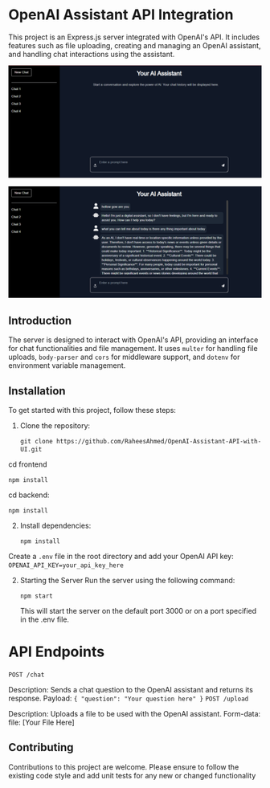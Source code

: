 # OpenAI Assistant API Integration

This project is an Express.js server integrated with OpenAI's API. It includes features such as file uploading, creating and managing an OpenAI assistant, and handling chat interactions using the assistant.

![alt text](./design-images/screenshot.PNG)

![alt text](./design-images/chat-design.PNG)

## Introduction

The server is designed to interact with OpenAI's API, providing an interface for chat functionalities and file management. It uses `multer` for handling file uploads, `body-parser` and `cors` for middleware support, and `dotenv` for environment variable management.

## Installation

To get started with this project, follow these steps:

1. Clone the repository:

   ```
   git clone https://github.com/RaheesAhmed/OpenAI-Assistant-API-with-UI.git
   ```
cd frontend

```
npm install
```

cd backend:

```
npm install
```


2. Install dependencies:

   ```
   npm install
   ```


Create a `.env` file in the root directory and add your OpenAI API key:
` OPENAI_API_KEY=your_api_key_here`

2. Starting the Server
   Run the server using the following command:

   ```
   npm start
   ```

   This will start the server on the default port 3000 or on a port specified in the .env file.

# API Endpoints

`POST /chat`

Description: Sends a chat question to the OpenAI assistant and returns its response.
Payload: `{ "question": "Your question here" }`
`POST /upload`

Description: Uploads a file to be used with the OpenAI assistant.
Form-data: file: [Your File Here]

## Contributing

Contributions to this project are welcome. Please ensure to follow the existing code style and add unit tests for any new or changed functionality
